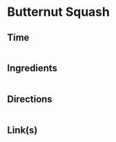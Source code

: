 # Butternut Squash

## Time 
```

```

## Ingredients
```

```


## Directions
```

```


## Link(s)
```

```
